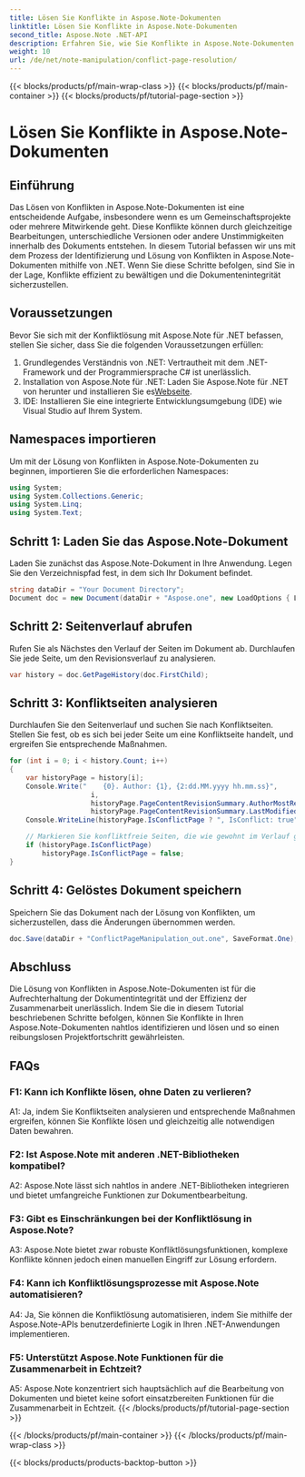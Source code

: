 ```yaml
---
title: Lösen Sie Konflikte in Aspose.Note-Dokumenten
linktitle: Lösen Sie Konflikte in Aspose.Note-Dokumenten
second_title: Aspose.Note .NET-API
description: Erfahren Sie, wie Sie Konflikte in Aspose.Note-Dokumenten mithilfe von .NET lösen. Schritt-für-Schritt-Anleitung zur effizienten Konfliktlösung.
weight: 10
url: /de/net/note-manipulation/conflict-page-resolution/
---
```


{{< blocks/products/pf/main-wrap-class >}}
{{< blocks/products/pf/main-container >}}
{{< blocks/products/pf/tutorial-page-section >}}

# Lösen Sie Konflikte in Aspose.Note-Dokumenten

## Einführung

Das Lösen von Konflikten in Aspose.Note-Dokumenten ist eine entscheidende Aufgabe, insbesondere wenn es um Gemeinschaftsprojekte oder mehrere Mitwirkende geht. Diese Konflikte können durch gleichzeitige Bearbeitungen, unterschiedliche Versionen oder andere Unstimmigkeiten innerhalb des Dokuments entstehen. In diesem Tutorial befassen wir uns mit dem Prozess der Identifizierung und Lösung von Konflikten in Aspose.Note-Dokumenten mithilfe von .NET. Wenn Sie diese Schritte befolgen, sind Sie in der Lage, Konflikte effizient zu bewältigen und die Dokumentenintegrität sicherzustellen.

## Voraussetzungen

Bevor Sie sich mit der Konfliktlösung mit Aspose.Note für .NET befassen, stellen Sie sicher, dass Sie die folgenden Voraussetzungen erfüllen:

1. Grundlegendes Verständnis von .NET: Vertrautheit mit dem .NET-Framework und der Programmiersprache C# ist unerlässlich.
2.  Installation von Aspose.Note für .NET: Laden Sie Aspose.Note für .NET von herunter und installieren Sie es[Webseite](https://releases.aspose.com/note/net/).
3. IDE: Installieren Sie eine integrierte Entwicklungsumgebung (IDE) wie Visual Studio auf Ihrem System.

## Namespaces importieren

Um mit der Lösung von Konflikten in Aspose.Note-Dokumenten zu beginnen, importieren Sie die erforderlichen Namespaces:

```csharp
using System;
using System.Collections.Generic;
using System.Linq;
using System.Text;
```

## Schritt 1: Laden Sie das Aspose.Note-Dokument

Laden Sie zunächst das Aspose.Note-Dokument in Ihre Anwendung. Legen Sie den Verzeichnispfad fest, in dem sich Ihr Dokument befindet.

```csharp
string dataDir = "Your Document Directory";
Document doc = new Document(dataDir + "Aspose.one", new LoadOptions { LoadHistory = true });
```

## Schritt 2: Seitenverlauf abrufen

Rufen Sie als Nächstes den Verlauf der Seiten im Dokument ab. Durchlaufen Sie jede Seite, um den Revisionsverlauf zu analysieren.

```csharp
var history = doc.GetPageHistory(doc.FirstChild);
```

## Schritt 3: Konfliktseiten analysieren

Durchlaufen Sie den Seitenverlauf und suchen Sie nach Konfliktseiten. Stellen Sie fest, ob es sich bei jeder Seite um eine Konfliktseite handelt, und ergreifen Sie entsprechende Maßnahmen.

```csharp
for (int i = 0; i < history.Count; i++)
{
    var historyPage = history[i];
    Console.Write("    {0}. Author: {1}, {2:dd.MM.yyyy hh.mm.ss}",
                    i,
                    historyPage.PageContentRevisionSummary.AuthorMostRecent,
                    historyPage.PageContentRevisionSummary.LastModifiedTime);
    Console.WriteLine(historyPage.IsConflictPage ? ", IsConflict: true" : string.Empty);

    // Markieren Sie konfliktfreie Seiten, die wie gewohnt im Verlauf gespeichert werden sollen
    if (historyPage.IsConflictPage)
        historyPage.IsConflictPage = false;
}
```

## Schritt 4: Gelöstes Dokument speichern

Speichern Sie das Dokument nach der Lösung von Konflikten, um sicherzustellen, dass die Änderungen übernommen werden.

```csharp
doc.Save(dataDir + "ConflictPageManipulation_out.one", SaveFormat.One);
```

## Abschluss

Die Lösung von Konflikten in Aspose.Note-Dokumenten ist für die Aufrechterhaltung der Dokumentintegrität und der Effizienz der Zusammenarbeit unerlässlich. Indem Sie die in diesem Tutorial beschriebenen Schritte befolgen, können Sie Konflikte in Ihren Aspose.Note-Dokumenten nahtlos identifizieren und lösen und so einen reibungslosen Projektfortschritt gewährleisten.

## FAQs

### F1: Kann ich Konflikte lösen, ohne Daten zu verlieren?

A1: Ja, indem Sie Konfliktseiten analysieren und entsprechende Maßnahmen ergreifen, können Sie Konflikte lösen und gleichzeitig alle notwendigen Daten bewahren.

### F2: Ist Aspose.Note mit anderen .NET-Bibliotheken kompatibel?

A2: Aspose.Note lässt sich nahtlos in andere .NET-Bibliotheken integrieren und bietet umfangreiche Funktionen zur Dokumentbearbeitung.

### F3: Gibt es Einschränkungen bei der Konfliktlösung in Aspose.Note?

A3: Aspose.Note bietet zwar robuste Konfliktlösungsfunktionen, komplexe Konflikte können jedoch einen manuellen Eingriff zur Lösung erfordern.

### F4: Kann ich Konfliktlösungsprozesse mit Aspose.Note automatisieren?

A4: Ja, Sie können die Konfliktlösung automatisieren, indem Sie mithilfe der Aspose.Note-APIs benutzerdefinierte Logik in Ihren .NET-Anwendungen implementieren.

### F5: Unterstützt Aspose.Note Funktionen für die Zusammenarbeit in Echtzeit?

A5: Aspose.Note konzentriert sich hauptsächlich auf die Bearbeitung von Dokumenten und bietet keine sofort einsatzbereiten Funktionen für die Zusammenarbeit in Echtzeit.
{{< /blocks/products/pf/tutorial-page-section >}}

{{< /blocks/products/pf/main-container >}}
{{< /blocks/products/pf/main-wrap-class >}}

{{< blocks/products/products-backtop-button >}}
